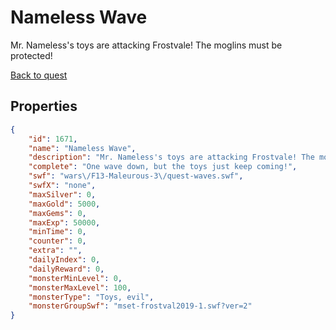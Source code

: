 # Nameless Wave

Mr. Nameless's toys are attacking Frostvale! The moglins must be protected!

[Back to quest](../quests.md)

## Properties

```json
{
    "id": 1671,
    "name": "Nameless Wave",
    "description": "Mr. Nameless's toys are attacking Frostvale! The moglins must be protected!",
    "complete": "One wave down, but the toys just keep coming!",
    "swf": "wars\/F13-Maleurous-3\/quest-waves.swf",
    "swfX": "none",
    "maxSilver": 0,
    "maxGold": 5000,
    "maxGems": 0,
    "maxExp": 50000,
    "minTime": 0,
    "counter": 0,
    "extra": "",
    "dailyIndex": 0,
    "dailyReward": 0,
    "monsterMinLevel": 0,
    "monsterMaxLevel": 100,
    "monsterType": "Toys, evil",
    "monsterGroupSwf": "mset-frostval2019-1.swf?ver=2"
}
```

